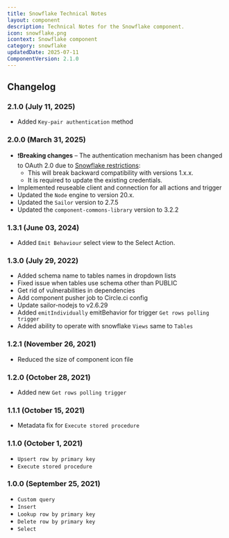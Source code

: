 ```yaml
---
title: Snowflake Technical Notes
layout: component
description: Technical Notes for the Snowflake component.
icon: snowflake.png
icontext: Snowflake component
category: snowflake
updatedDate: 2025-07-11
ComponentVersion: 2.1.0
---
```


## Changelog

### 2.1.0 (July 11, 2025)
* Added `Key-pair authentication` method

### 2.0.0 (March 31, 2025)
* ❗**Breaking changes** – The authentication mechanism has been changed to OAuth 2.0 due to [Snowflake restrictions](https://www.snowflake.com/en/blog/blocking-single-factor-password-authentification/):
  * This will break backward compatibility with versions 1.x.x.
  * It is required to update the existing credentials.
* Implemented reuseable client and connection for all actions and trigger
* Updated the `Node` engine to version 20.x.
* Updated the `Sailor` version to 2.7.5
* Updated the `component-commons-library` version to 3.2.2

### 1.3.1 (June 03, 2024)

* Added `Emit Behaviour` select view to the Select Action.

### 1.3.0 (July 29, 2022)

* Added schema name to tables names in dropdown lists
* Fixed issue when tables use schema other than PUBLIC
* Get rid of vulnerabilities in dependencies
* Add component pusher job to Circle.ci config
* Update sailor-nodejs to v2.6.29
* Added `emitIndividually` emitBehavior for trigger `Get rows polling trigger`
* Added ability to operate with snowflake `Views` same to `Tables`

### 1.2.1 (November 26, 2021)

* Reduced the size of component icon file

### 1.2.0 (October 28, 2021)

* Added new `Get rows polling trigger`

### 1.1.1 (October 15, 2021)

* Metadata fix for `Execute stored procedure`

### 1.1.0 (October 1, 2021)

- `Upsert row by primary key`
- `Execute stored procedure`

### 1.0.0 (September 25, 2021)

- `Custom query`
- `Insert`
- `Lookup row by primary key`
- `Delete row by primary key`
- `Select`
